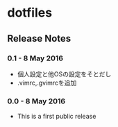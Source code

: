 dotfiles
=========


Release Notes
--------
### 0.1 - 8 May 2016

- 個人設定と他OSの設定をそとだし
- .vimrc,.gvimrcを追加

### 0.0 - 8 May 2016

- This is a first public release
